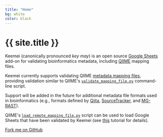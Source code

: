 ```yaml
---
title: "Home"
bg: white
color: black
---
```


# {{ site.title }}

Keemei (canonically pronounced *key may*) is an open source [Google Sheets](http://www.google.com/sheets/about/) add-on for validating bioinformatics metadata, including [QIIME](http://qiime.org/) mapping files.

Keemei currently supports validating QIIME [metadata mapping files](http://qiime.org/documentation/file_formats.html#metadata-mapping-files), providing validation similar to QIIME's [`validate_mapping_file.py`](http://qiime.org/scripts/validate_mapping_file.html) command-line script.

Support will be added in the future for additional metadata file formats used in bioinformatics (e.g., formats defined by [Qiita](https://github.com/biocore/qiita), [SourceTracker](http://sourceforge.net/projects/sourcetracker/), and [MG-RAST](https://metagenomics.anl.gov/)).

QIIME's [`load_remote_mapping_file.py`](http://qiime.org/scripts/load_remote_mapping_file.html) script can be used to load Google Sheets that have been validated by Keemei (see [this](http://qiime.org/tutorials/remote_mapping_files.html) tutorial for details).

<span id="forkongithub">
  <a href="{{ site.source_link }}" class="bg-blue">
    Fork me on GitHub
  </a>
</span>
